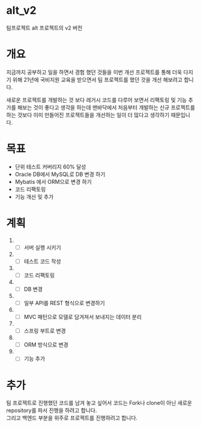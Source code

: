 # alt_v2
팀프로젝트 alt 프로젝트의 v2 버전

# 개요
지금까지 공부하고 일을 하면서 경험 했던 것들을 이번 개선 프로젝트를 통해 더욱 다지기 위해 21년에 국비지원 교육을 받으면서 팀 프로젝트를 했던 것을 개선 해보려고 합니다.

새로운 프로젝트를 개발하는 것 보다 레거시 코드를 다루어 보면서 리팩토링 및 기능 추가를 해보는 것이 좋다고 생각을 하는데 맨바닥에서 처음부터 개발하는 신규 프로젝트를 하는 것보다 이미 만들어진 프로젝트들을 개선하는 일이 더 많다고 생각하기 때문입니다.

# 목표
- 단위 테스트 커버리지 60% 달성
- Oracle DB에서 MySQL로 DB 변경 하기
- Mybatis 에서 ORM으로 변경 하기
- 코드 리팩토링
- 기능 개선 및 추가

# 계획
1. - [ ] 서버 실행 시키기
1. - [ ] 테스트 코드 작성
1. - [ ] 코드 리팩토링
1. - [ ] DB 변경
1. - [ ] 일부 API를 REST 형식으로 변경하기
1. - [ ] MVC 패턴으로 모델로 담겨져서 보내지는 데이터 분리
1. - [ ] 스프링 부트로 변경
1. - [ ] ORM 방식으로 변경
1. - [ ] 기능 추가

# 추가
팀 프로젝트로 진행했던 코드를 남겨 놓고 싶어서 코드는 Fork나 clone이 아닌 새로운 repository를 파서 진행을 하려고 합니다.  
그리고 백엔드 부분을 위주로 프로젝트를 진행하려고 합니다.
